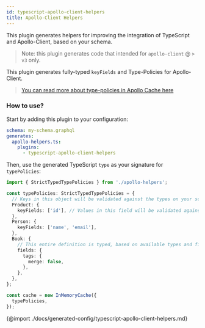 ```yaml
---
id: typescript-apollo-client-helpers
title: Apollo-Client Helpers
---
```


This plugin generates helpers for improving the integration of TypeScript and Apollo-Client, based on your schema.

> Note: this plugin generates code that intended for `apollo-client` @ `> v3` only.

This plugin generates fully-typed `keyFields` and Type-Policies for Apollo-Client.

> [You can read more about type-policies in Apollo Cache here](https://www.apollographql.com/docs/react/caching/cache-configuration/#typepolicy-fields)

### How to use?

Start by adding this plugin to your configuration:

```yaml
schema: my-schema.graphql
generates:
  apollo-helpers.ts:
    plugins:
      - typescript-apollo-client-helpers
```

Then, use the generated TypeScript `type` as your signature for `typePolicies`:

```ts
import { StrictTypedTypePolicies } from './apollo-helpers';

const typePolicies: StrictTypedTypePolicies = {
  // Keys in this object will be validated against the types on your schema
  Product: {
    keyFields: ['id'], // Values in this field will be validated against the available fields from the Product type
  },
  Person: {
    keyFields: ['name', 'email'],
  },
  Book: {
    // This entire definition is typed, based on available types and fields
    fields: {
      tags: {
        merge: false,
      },
    },
  },
};

const cache = new InMemoryCache({
  typePolicies,
});
```

{@import ./docs/generated-config/typescript-apollo-client-helpers.md}

